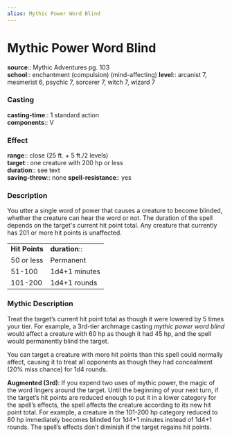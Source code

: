 ```yaml
---
alias: Mythic Power Word Blind
---
```


# Mythic Power Word Blind

**source**:: Mythic Adventures pg. 103  
**school**:: enchantment (compulsion) (mind-affecting)
**level**:: arcanist 7, mesmerist 6, psychic 7, sorcerer 7, witch 7, wizard 7

### Casting 

**casting-time**:: 1 standard action  
**components**:: V

### Effect 

**range**:: close (25 ft. + 5 ft./2 levels)  
**target**:: one creature with 200 hp or less  
**duration**:: see text  
**saving-throw**:: none
**spell-resistance**:: yes

### Description 

You utter a single word of power that causes a creature to become blinded, whether the creature can hear the word or not. The duration of the spell depends on the target's current hit point total. Any creature that currently has 201 or more hit points is unaffected.  
  

|                |               |
|----------------|---------------|
| **Hit Points** | **duration**::  |
| 50 or less     | Permanent     |
| 51-100         | 1d4+1 minutes |
| 101-200        | 1d4+1 rounds  |

### Mythic Description

Treat the target’s current hit point total as though it were lowered by 5 times your tier. For example, a 3rd-tier archmage casting *mythic power word blind* would affect a creature with 60 hp as though it had 45 hp, and the spell would permanently blind the target.  
  
You can target a creature with more hit points than this spell could normally affect, causing it to treat all opponents as though they had concealment (20% miss chance) for 1d4 rounds.  
  
**Augmented (3rd)**: If you expend two uses of mythic power, the magic of the word lingers around the target. Until the beginning of your next turn, if the target’s hit points are reduced enough to put it in a lower category for the spell’s effects, the spell affects the creature according to its new hit point total. For example, a creature in the 101-200 hp category reduced to 80 hp immediately becomes blinded for 1d4+1 minutes instead of 1d4+1 rounds. The spell’s effects don’t diminish if the target regains hit points.
